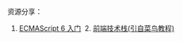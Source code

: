 资源分享：
  1. [ECMAScript 6 入门](http://es6.ruanyifeng.com/)
  2. [前端技术栈(引自菜鸟教程)](http://www.runoob.com/w3cnote/webfrontendstack.html)
